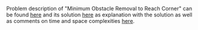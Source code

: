 Problem description of "Minimum Obstacle Removal to Reach Corner" can be found [here](https://leetcode.com/problems/minimum-obstacle-removal-to-reach-corner/description/)
and its solution [here]() as explanation with the solution as well as comments on time and space complexities [here](https://leetcode.com/problems/minimum-obstacle-removal-to-reach-corner/solutions/3044361/python-solution-slowish-yet-very-efficient-bfs/).
